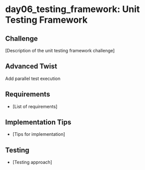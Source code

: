 # day06_testing_framework: Unit Testing Framework

## Challenge
[Description of the unit testing framework challenge]

## Advanced Twist
Add parallel test execution

## Requirements
- [List of requirements]

## Implementation Tips
- [Tips for implementation]

## Testing
- [Testing approach]
